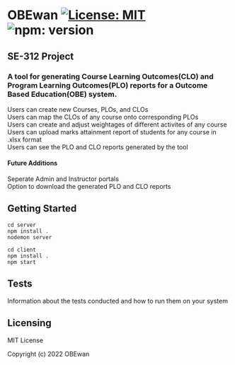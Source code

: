 # OBEwan [![License: MIT](https://img.shields.io/badge/License-MIT-yellow.svg)](https://opensource.org/licenses/MIT) ![npm: version](https://img.shields.io/npm/v/npm)
## SE-312 Project
### A tool for generating Course Learning Outcomes(CLO) and Program Learning Outcomes(PLO) reports for a Outcome Based Education(OBE) system.

Users can create new Courses, PLOs, and CLOs  
Users can map the CLOs of any course onto corresponding PLOs  
Users can create and adjust weightages of different activites of any course  
Users can upload marks attainment report of students for any course in .xlsx format  
Users can see the PLO and CLO reports generated by the tool

#### Future Additions

Seperate Admin and Instructor portals  
Option to download the generated PLO and CLO reports

## Getting Started
```git clone 
cd server
npm install .
nodemon server  

cd client
npm install .
npm start
```

## Tests
Information about the tests conducted and how to run them on your system

## Licensing
MIT License  

Copyright (c) 2022 OBEwan